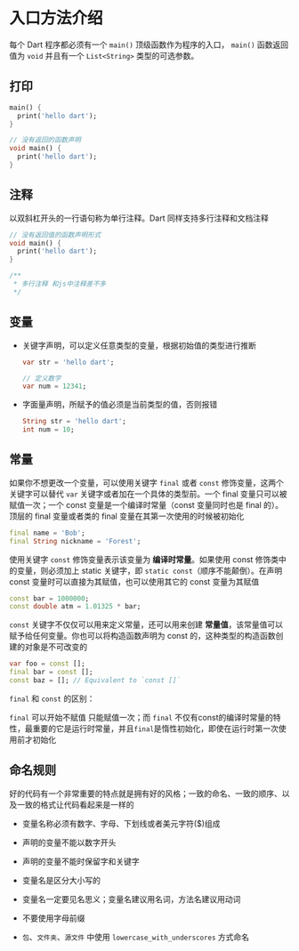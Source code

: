 # 入口方法介绍

每个 Dart 程序都必须有一个 `main()` 顶级函数作为程序的入口， `main()` 函数返回值为 `void` 并且有一个 `List<String>` 类型的可选参数。

## 打印

```dart
main() {
  print('hello dart');
}

// 没有返回的函数声明
void main() {
  print('hello dart');
}
```

## 注释

以双斜杠开头的一行语句称为单行注释。Dart 同样支持多行注释和文档注释

```dart
// 没有返回值的函数声明形式
void main() {
  print('hello dart');
}

/**
 * 多行注释 和js中注释差不多
 */
```

## 变量

*   关键字声明，可以定义任意类型的变量，根据初始值的类型进行推断

    ```dart
    var str = 'hello dart';
    
    // 定义数字
    var num = 12341;
    ```

*   字面量声明，所赋予的值必须是当前类型的值，否则报错

    ```dart
    String str = 'hello dart';
    int num = 10;
    ```

## 常量

如果你不想更改一个变量，可以使用关键字 `final` 或者 `const` 修饰变量，这两个关键字可以替代 `var` 关键字或者加在一个具体的类型前。一个 final 变量只可以被赋值一次；一个 const 变量是一个编译时常量（const 变量同时也是 final 的）。顶层的 final 变量或者类的 final 变量在其第一次使用的时候被初始化

```dart
final name = 'Bob'; 
final String nickname = 'Forest';
```

使用关键字 `const` 修饰变量表示该变量为 **编译时常量**。如果使用 const 修饰类中的变量，则必须加上 static 关键字，即 `static const`（顺序不能颠倒）。在声明 const 变量时可以直接为其赋值，也可以使用其它的 const 变量为其赋值

```dart
const bar = 1000000;
const double atm = 1.01325 * bar;
```

`const` 关键字不仅仅可以用来定义常量，还可以用来创建 **常量值**，该常量值可以赋予给任何变量。你也可以将构造函数声明为 const 的，这种类型的构造函数创建的对象是不可改变的

```dart
var foo = const [];
final bar = const [];
const baz = []; // Equivalent to `const []`
```

`final`   和 `const`  的区别：

`final` 可以开始不赋值 只能赋值一次；而 `final` 不仅有const的编译时常量的特性，最重要的它是运行时常量，并且`final`是惰性初始化，即使在运行时第一次使用前才初始化

## 命名规则

好的代码有一个非常重要的特点就是拥有好的风格；一致的命名、一致的顺序、以及一致的格式让代码看起来是一样的

*   变量名称必须有数字、字母、下划线或者美元字符(\$)组成

*   声明的变量不能以数字开头

*   声明的变量不能时保留字和关键字

*   变量名是区分大小写的

*   变量名一定要见名思义；变量名建议用名词，方法名建议用动词

*   不要使用字母前缀

*   `包`、`文件夹`、`源文件` 中使用 `lowercase_with_underscores` 方式命名